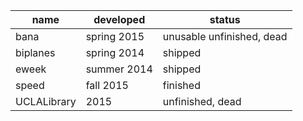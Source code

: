 | name | developed | status |
| ---- | --------- | ------ |
| bana | spring 2015 | unusable unfinished, dead |
| biplanes | spring 2014 | shipped |
| eweek | summer 2014 | shipped |
| speed | fall 2015 | finished |
| UCLALibrary | 2015 | unfinished, dead |
